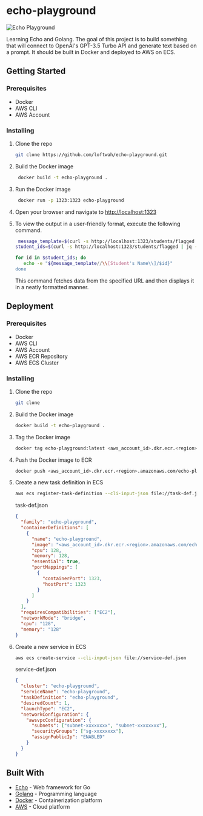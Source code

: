 # echo-playground

![Echo Playground](https://github.com/loftwah/echo-playground/assets/19922556/a85c1e83-acd9-4c0d-a960-fd0260b3bbcb)

Learning Echo and Golang. The goal of this project is to build something that will connect to OpenAI's GPT-3.5 Turbo API and generate text based on a prompt. It should be built in Docker and deployed to AWS on ECS.

## Getting Started

### Prerequisites

- Docker
- AWS CLI
- AWS Account

### Installing

1. Clone the repo

   ```bash
   git clone https://github.com/loftwah/echo-playground.git
   ```

2. Build the Docker image

   ```bash
    docker build -t echo-playground .
   ```

3. Run the Docker image

   ```bash
    docker run -p 1323:1323 echo-playground
   ```

4. Open your browser and navigate to [http://localhost:1323](http://localhost:1323)

5. To view the output in a user-friendly format, execute the following command.

   ```bash
    message_template=$(curl -s http://localhost:1323/students/flagged | jq -r '.message' | awk '{printf "%s\\n", $0}')
   student_ids=$(curl -s http://localhost:1323/students/flagged | jq -r '.students[]')

   for id in $student_ids; do
      echo -e "${message_template//\\[Student's Name\\]/$id}"
   done
   ```

   This command fetches data from the specified URL and then displays it in a neatly formatted manner.

## Deployment

### Prerequisites

- Docker
- AWS CLI
- AWS Account
- AWS ECR Repository
- AWS ECS Cluster

### Installing

1. Clone the repo

   ```bash
   git clone
   ```

2. Build the Docker image

   ```bash
   docker build -t echo-playground .
   ```

3. Tag the Docker image

   ```bash
   docker tag echo-playground:latest <aws_account_id>.dkr.ecr.<region>.amazonaws.com/echo-playground:latest
   ```

4. Push the Docker image to ECR
   ```bash
   docker push <aws_account_id>.dkr.ecr.<region>.amazonaws.com/echo-playground:latest
   ```
5. Create a new task definition in ECS

   ```bash
   aws ecs register-task-definition --cli-input-json file://task-def.json
   ```

   task-def.json

   ```json
   {
     "family": "echo-playground",
     "containerDefinitions": [
       {
         "name": "echo-playground",
         "image": "<aws_account_id>.dkr.ecr.<region>.amazonaws.com/echo-playground:latest",
         "cpu": 128,
         "memory": 128,
         "essential": true,
         "portMappings": [
           {
             "containerPort": 1323,
             "hostPort": 1323
           }
         ]
       }
     ],
     "requiresCompatibilities": ["EC2"],
     "networkMode": "bridge",
     "cpu": "128",
     "memory": "128"
   }
   ```

6. Create a new service in ECS
   ```bash
   aws ecs create-service --cli-input-json file://service-def.json
   ```
   service-def.json
   ```json
   {
     "cluster": "echo-playground",
     "serviceName": "echo-playground",
     "taskDefinition": "echo-playground",
     "desiredCount": 1,
     "launchType": "EC2",
     "networkConfiguration": {
       "awsvpcConfiguration": {
         "subnets": ["subnet-xxxxxxxx", "subnet-xxxxxxxx"],
         "securityGroups": ["sg-xxxxxxxx"],
         "assignPublicIp": "ENABLED"
       }
     }
   }
   ```

## Built With

- [Echo](https://echo.labstack.com/) - Web framework for Go
- [Golang](https://golang.org/) - Programming language
- [Docker](https://www.docker.com/) - Containerization platform
- [AWS](https://aws.amazon.com/) - Cloud platform
